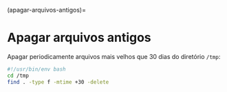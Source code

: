 (apagar-arquivos-antigos)=
        
# Apagar arquivos antigos

Apagar periodicamente arquivos mais velhos que 30 dias do diretório `/tmp`:


```bash
#!/usr/bin/env bash
cd /tmp
find . -type f -mtime +30 -delete
```

